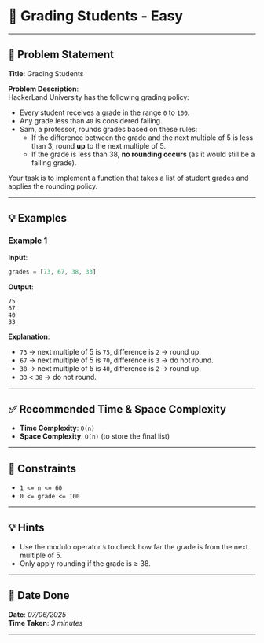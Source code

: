 # 🧮 Grading Students - Easy

---

## 📌 Problem Statement

**Title**: Grading Students  

**Problem Description**:  
HackerLand University has the following grading policy:

- Every student receives a grade in the range `0` to `100`.
- Any grade less than `40` is considered failing.
- Sam, a professor, rounds grades based on these rules:
  - If the difference between the grade and the next multiple of 5 is less than 3, round **up** to the next multiple of 5.
  - If the grade is less than 38, **no rounding occurs** (as it would still be a failing grade).

Your task is to implement a function that takes a list of student grades and applies the rounding policy.

---

## 💡 Examples

### Example 1
**Input**:
```python
grades = [73, 67, 38, 33]
```

**Output**:
```text
75
67
40
33
```

**Explanation**:
- `73` → next multiple of 5 is `75`, difference is `2` → round up.
- `67` → next multiple of 5 is `70`, difference is `3` → do not round.
- `38` → next multiple of 5 is `40`, difference is `2` → round up.
- `33` < `38` → do not round.

---

## ✅ Recommended Time & Space Complexity

- **Time Complexity**: `O(n)`  
- **Space Complexity**: `O(n)` (to store the final list)

---

## 📎 Constraints

- `1 <= n <= 60`
- `0 <= grade <= 100`

---

## 💡 Hints

- Use the modulo operator `%` to check how far the grade is from the next multiple of 5.
- Only apply rounding if the grade is ≥ 38.

---

## 📅 Date Done

**Date**: *07/06/2025*  
**Time Taken**: *3 minutes*

---
